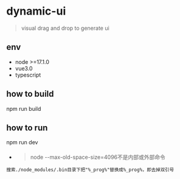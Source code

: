 # dynamic-ui
> visual drag and drop to generate ui 
## env
* node >=17.1.0
* vue3.0
* typescript

## how to build 
npm run build
## how to run
npm run dev



####
* > node --max-old-space-size=4096不是内部或外部命令

```
搜索./node_modules/.bin目录下把"%_prog%"替换成%_prog%，即去掉双引号
```
